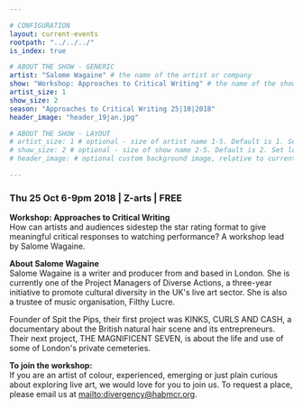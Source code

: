 ```yaml
---

# CONFIGURATION
layout: current-events
rootpath: "../../../"
is_index: true

# ABOUT THE SHOW - GENERIC
artist: "Salome Wagaine" # the name of the artist or company
show: "Workshop: Approaches to Critical Writing" # the name of the show
artist_size: 1
show_size: 2
season: "Approaches to Critical Writing 25|10|2018"
header_image: "header_19jan.jpg"

# ABOUT THE SHOW - LAYOUT
# artist_size: 1 # optional - size of artist name 1-5. Default is 1. Set longer names to lower values
# show_size: 2 # optional - size of show name 2-5. Default is 2. Set longer names to lower values
# header_image: # optional custom background image, relative to current page

---
```

### Thu 25 Oct 6-9pm 2018  | Z-arts | FREE     
           
**Workshop: Approaches to Critical Writing**    
How can artists and audiences sidestep the star rating format to give meaningful critical responses to watching performance? A workshop lead by Salome Wagaine.        
                   
**About Salome Wagaine**           
Salome Wagaine is a writer and producer from and based in London. She is currently one of the Project Managers of Diverse Actions, a three-year initiative to promote cultural diversity in the UK's live art sector. She is also a trustee of music organisation, Filthy Lucre.    

Founder of Spit the Pips, their first project was KINKS, CURLS AND CASH, a documentary about the British natural hair scene and its entrepreneurs. Their next project, THE MAGNIFICENT SEVEN, is about the life and use of some of London's private cemeteries.        

**To join the workshop:**       
If you are an artist of colour, experienced, emerging or just plain curious about exploring live art, we would love for you to join us. To request a place, please email us at <mailto:divergency@habmcr.org>.          

